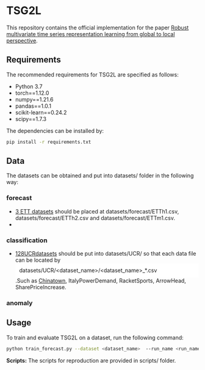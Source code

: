 # TSG2L
This repository contains the official implementation for the paper [Robust multivariate time series representation learning from global to local perspective]().

## Requirements
The recommended requirements for TSG2L are specified as follows:

- Python 3.7
- torch==1.12.0
- numpy==1.21.6
- pandas==1.0.1
- scikit-learn==0.24.2
- scipy==1.7.3

The dependencies can be installed by:
```bash
pip install -r requirements.txt
```
## Data 
The datasets can be obtained and put into datasets/ folder in the following way:
### forecast
- [3 ETT datasets](https://github.com/zhouhaoyi/ETDataset) should be placed at datasets/forecast/ETTh1.csv, datasets/forecast/ETTh2.csv and datasets/forecast/ETTm1.csv.
- []()
### classification
- [128UCRdatasets](https://www.cs.ucr.edu/~eamonn/time_series_data_2018) should be put into datasets/UCR/ so that each data file can be located by<div style="background-color: white; padding: 10px;">datasets/UCR/<dataset_name>/<dataset_name>_*.csv</div>.Such as [Chinatown](https://www.cs.ucr.edu/~eamonn/time_series_data_2018/Chinatown), ItalyPowerDemand, RacketSports, ArrowHead, SharePriceIncrease.
### anomaly

## Usage
To train and evaluate TSG2L on a dataset, run the following command:
```bash
python train_forecast.py --dataset <dataset_name>  --run_name <run_name> --loader <loader> --gpu <gpu> 
```
**Scripts:** The scripts for reproduction are provided in scripts/ folder.
